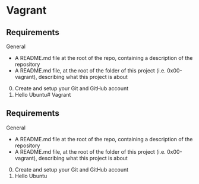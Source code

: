 # Vagrant
## Requirements
General
* A README.md file at the root of the repo, containing a description of the repository
* A README.md file, at the root of the folder of this project (i.e. 0x00-vagrant), describing what this project is about

0. Create and setup your Git and GitHub account
1. Hello Ubuntu# Vagrant
## Requirements
General
* A README.md file at the root of the repo, containing a description of the repository
* A README.md file, at the root of the folder of this project (i.e. 0x00-vagrant), describing what this project is about

0. Create and setup your Git and GitHub account
1. Hello Ubuntu
